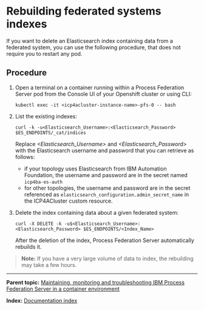 # Rebuilding federated systems indexes

If you want to delete an Elasticsearch index containing data from a federated system, you can use the following procedure, that does not require you to restart any pod.

## Procedure

1. Open a terminal on a container running within a Process Federation Server pod from the Console UI of your Openshift cluster or using CLI:
   ```
   kubectl exec -it <icp4acluster-instance-name>-pfs-0 -- bash
   ```

1. List the existing indexes:
   ```
   curl -k -u<Elasticsearch_Username>:<Elasticsearch_Password> $ES_ENDPOINTS/_cat/indices
   ```
   Replace _<Elasticsearch_Username>_ and _<Elasticsearch_Password>_ with the Elasticsearch username and password that you can retrieve as follows:
   * if your topology uses Elasticsearch from IBM Automation Foundation, the username and password are in the secret named `icp4ba-es-auth`
   * for other topologies, the username and password are in the secret referenced as `elasticsearch_configuration.admin_secret_name` in the ICP4ACluster custom resource.

1. Delete the index containing data about a given federated system:
   ```
   curl -X DELETE -k -u$<Elasticsearch_Username>:<Elasticsearch_Password> $ES_ENDPOINTS/<Index_Name>
   ```
   After the deletion of the index, Process Federation Server automatically rebuilds it.
   
> **Note:** If you have a very large volume of data to index, the rebuilding may take a few hours.

--- 

**Parent topic:** [Maintaining, monitoring and troubleshooting IBM Process Federation Server in a container environment](./Maintaining-monitoring-and-troubleshooting.md)

**Index:** [Documentation index](../README.md#documentation-index)
